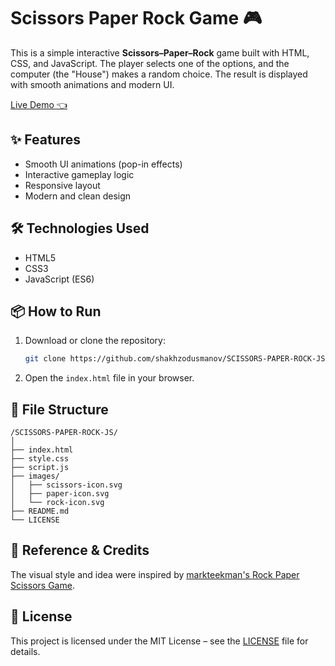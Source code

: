 # Scissors Paper Rock Game 🎮

This is a simple interactive **Scissors–Paper–Rock** game built with HTML, CSS, and JavaScript. The player selects one of the options, and the computer (the "House") makes a random choice. The result is displayed with smooth animations and modern UI.

[ Live Demo 👈](https://shakhzodusmanov.github.io/SCISSORS-PAPER-ROCK-JS/)

## ✨ Features

- Smooth UI animations (pop-in effects)
- Interactive gameplay logic
- Responsive layout
- Modern and clean design

## 🛠 Technologies Used

- HTML5
- CSS3
- JavaScript (ES6)

## 📦 How to Run

1. Download or clone the repository:
   ```bash
   git clone https://github.com/shakhzodusmanov/SCISSORS-PAPER-ROCK-JS.git
   ```

2. Open the `index.html` file in your browser.


## 📁 File Structure

```
/SCISSORS-PAPER-ROCK-JS/
│
├── index.html
├── style.css
├── script.js
├── images/
│   ├── scissors-icon.svg
│   ├── paper-icon.svg
│   └── rock-icon.svg
├── README.md
└── LICENSE
```

## 📝 Reference & Credits

The visual style and idea were inspired by [markteekman's Rock Paper Scissors Game](https://github.com/markteekman/rock-paper-scissors-game).

## 📜 License

This project is licensed under the MIT License – see the [LICENSE](./LICENSE) file for details.
